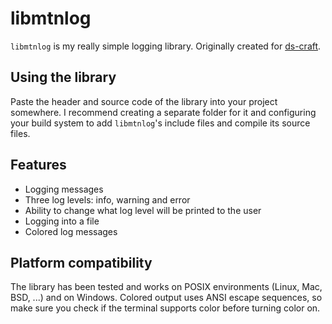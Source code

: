 # libmtnlog

`libmtnlog` is my really simple logging library. Originally created for [ds-craft](https://github.com/IAmMoltony/ds-craft).

## Using the library

Paste the header and source code of the library into your project somewhere. I recommend creating a separate folder for it and configuring your build system to add `libmtnlog`'s include files and compile its source files.

## Features

- Logging messages
- Three log levels: info, warning and error
- Ability to change what log level will be printed to the user
- Logging into a file
- Colored log messages

## Platform compatibility

The library has been tested and works on POSIX environments (Linux, Mac, BSD, ...) and on Windows. Colored output uses ANSI escape sequences, so make sure you check if the terminal supports color before turning color on.
